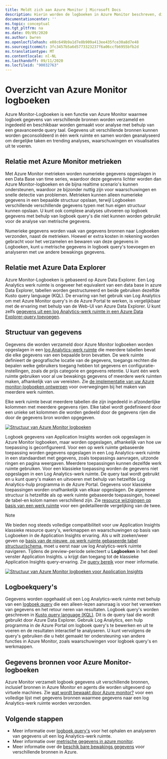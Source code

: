 ```yaml
---
title: Meldt zich aan Azure Monitor | Microsoft Docs
description: Hierin worden de logboeken in Azure Monitor beschreven, die worden gebruikt voor geavanceerde analyse van bewakings gegevens.
documentationcenter: ''
ms.topic: conceptual
ms.tgt_pltfrm: na
ms.date: 09/09/2020
ms.author: bwren
ms.openlocfilehash: e08c649b9a1d7e8b909a413ee435fce30a8d7e48
ms.sourcegitcommit: 3fc3457b5a6d5773323237f6a06ccfb6955bfb2d
ms.translationtype: MT
ms.contentlocale: nl-NL
ms.lasthandoff: 09/11/2020
ms.locfileid: "90032763"
---
```

# <a name="azure-monitor-logs-overview"></a>Overzicht van Azure Monitor logboeken
Azure Monitor-Logboeken is een functie van Azure Monitor waarmee logboek gegevens van verschillende bronnen worden verzameld en ingedeeld en beschikbaar worden gemaakt voor analyse met behulp van een geavanceerde query taal. Gegevens uit verschillende bronnen kunnen worden geconsolideerd in één werk ruimte en samen worden geanalyseerd om dergelijke taken en trending analyses, waarschuwingen en visualisaties uit te voeren.

## <a name="relationship-to-azure-monitor-metrics"></a>Relatie met Azure Monitor metrieken
Met Azure Monitor metrieken worden numerieke gegevens opgeslagen in een Data Base van time series, waardoor deze gegevens lichter worden dan Azure Monitor-logboeken en de bijna realtime scenario's kunnen ondersteunen, waardoor ze bijzonder nuttig zijn voor waarschuwingen en snelle detectie van problemen. Metrieken kunnen alleen numerieke gegevens in een bepaalde structuur opslaan, terwijl Logboeken verschillende verschillende gegevens typen met hun eigen structuur kunnen opslaan. U kunt ook complexe analyses uitvoeren op logboek gegevens met behulp van logboek query's die niet kunnen worden gebruikt voor de analyse van metrische gegevens.

Numerieke gegevens worden vaak van gegevens bronnen naar Logboeken verzonden, naast de metrieken. Hoewel er extra kosten in rekening worden gebracht voor het verzamelen en bewaren van deze gegevens in Logboeken, kunt u metrische gegevens in logboek query's toevoegen en analyseren met uw andere bewakings gegevens.

## <a name="relationship-to-azure-data-explorer"></a>Relatie met Azure Data Explorer
Azure Monitor-Logboeken is gebaseerd op Azure Data Explorer. Een Log Analytics werk ruimte is ongeveer het equivalent van een data base in azure Data Explorer, tabellen worden gestructureerd en beide gebruiken dezelfde Kusto query language (KQL). De ervaring van het gebruik van Log Analytics om met Azure Monitor query's in de Azure Portal te werken, is vergelijkbaar met de ervaring met behulp van de Web-UI van Azure Data Explorer. U kunt zelfs [gegevens uit een log Analytics-werk ruimte in een Azure Data Explorer-query toevoegen](/azure/data-explorer/query-monitor-data). 


## <a name="structure-of-data"></a>Structuur van gegevens
Gegevens die worden verzameld door Azure Monitor logboeken worden opgeslagen in een [log Analytics-werk ruimte](./design-logs-deployment.md) die meerdere tabellen bevat die elke gegevens van een bepaalde bron bevatten. De werk ruimte definieert de geografische locatie van de gegevens, toegangs rechten die bepalen welke gebruikers toegang hebben tot gegevens en configuratie-instellingen, zoals de prijs categorie en gegevens retentie. U kunt één werk ruimte gebruiken voor al uw bewakings gegevens of meerdere werk ruimten maken, afhankelijk van uw vereisten. Zie [de implementatie van uw Azure monitor-logboeken ontwerpen](design-logs-deployment.md) voor overwegingen bij het maken van meerdere werk ruimten.

Elke werk ruimte bevat meerdere tabellen die zijn ingedeeld in afzonderlijke kolommen met meerdere gegevens rijen. Elke tabel wordt gedefinieerd door een unieke set kolommen die worden gedeeld door de gegevens rijen die door de gegevens bron worden opgegeven. 

[![Structuur van Azure Monitor logboeken](media/data-platform-logs/logs-structure.png)](media/data-platform-logs/logs-structure.png#lightbox)


Logboek gegevens van Application Insights worden ook opgeslagen in Azure Monitor logboeken, maar worden opgeslagen, afhankelijk van hoe uw toepassing is geconfigureerd. Voor een op werk ruimte gebaseerde toepassing worden gegevens opgeslagen in een Log Analytics-werk ruimte in een standaardset met gegevens, zoals toepassings aanvragen, uitzonde ringen en pagina weergaven. Meerdere toepassingen kunnen dezelfde werk ruimte gebruiken. Voor een klassieke toepassing worden de gegevens niet opgeslagen in een Log Analytics-werk ruimte. De query taal wordt gebruikt en u kunt query's maken en uitvoeren met behulp van hetzelfde Log Analytics-hulp programma in de Azure Portal. Gegevens voor klassieke toepassingen worden onafhankelijk van elkaar opgeslagen. De algemene structuur is hetzelfde als op werk ruimte gebaseerde toepassingen, hoewel de tabel-en kolom namen verschillend zijn. Zie [resource wijzigingen op basis van een werk ruimte](../app/apm-tables.md) voor een gedetailleerde vergelijking van de twee.


> [!NOTE]
> We bieden nog steeds volledige compatibiliteit voor uw Application Insights klassieke resource query's, werkmappen en waarschuwingen op basis van Logboeken in de Application Insights ervaring. Als u wilt zoeken/weer geven op [basis van de nieuwe, op werk ruimte gebaseerde tabel structuur/schema,](../app/apm-tables.md) moet u eerst naar uw log Analytics-werk ruimte navigeren. Tijdens de preview-periode selecteert u **Logboeken** in het deel venster Application Insights. u krijgt dan toegang tot de klassieke Application Insights query-ervaring. Zie [query bereik](../log-query/scope.md) voor meer informatie.


[![Structuur van Azure Monitor logboeken voor Application Insights](media/data-platform-logs/logs-structure-ai.png)](media/data-platform-logs/logs-structure-ai.png#lightbox)

## <a name="log-queries"></a>Logboekquery's
Gegevens worden opgehaald uit een Log Analytics-werk ruimte met behulp van een [logboek query](../log-query/log-query-overview.md) die een alleen-lezen aanvraag is voor het verwerken van gegevens en het retour neren van resultaten. Logboek query's worden geschreven in [Kusto query language (KQL)](/azure/data-explorer/kusto/query/). Dit is de query taal die wordt gebruikt door Azure Data Explorer. Gebruik Log Analytics, een hulp programma in de Azure Portal om logboek query's te bewerken en uit te voeren en de resultaten interactief te analyseren. U kunt vervolgens de query's gebruiken die u hebt gemaakt ter ondersteuning van andere functies in Azure Monitor, zoals waarschuwingen voor logboek query's en werkmappen.


## <a name="sources-of-data-for-azure-monitor-logs"></a>Gegevens bronnen voor Azure Monitor-logboeken
Azure Monitor verzamelt logboek gegevens uit verschillende bronnen, inclusief bronnen in Azure Monitor en agents die worden uitgevoerd op virtuele machines. Zie [wat wordt bewaakt door Azure monitor?](../monitor-reference.md) voor een volledige lijst met gegevens bronnen waarmee gegevens naar een log Analytics-werk ruimte worden verzonden.



## <a name="next-steps"></a>Volgende stappen

- Meer informatie over [logboek query's](../log-query/log-query-overview.md) voor het ophalen en analyseren van gegevens uit een log Analytics-werk ruimte.
- Meer informatie over [metrische gegevens in azure monitor](data-platform-metrics.md).
- Meer informatie over de [beschik bare bewakings gegevens](data-sources.md) voor verschillende bronnen in Azure.

